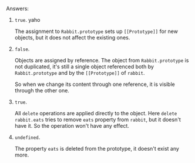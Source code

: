 
Answers:

1. `true`. yaho

    The assignment to `Rabbit.prototype` sets up `[[Prototype]]` for new objects, but it does not affect the existing ones. 

2. `false`. 

    Objects are assigned by reference. The object from `Rabbit.prototype` is not duplicated, it's still a single object referenced both by `Rabbit.prototype` and by the `[[Prototype]]` of `rabbit`. 

    So when we change its content through one reference, it is visible through the other one.

3. `true`.

    All `delete` operations are applied directly to the object. Here `delete rabbit.eats` tries to remove `eats` property from `rabbit`, but it doesn't have it. So the operation won't have any effect.

4. `undefined`.

    The property `eats` is deleted from the prototype, it doesn't exist any more.
